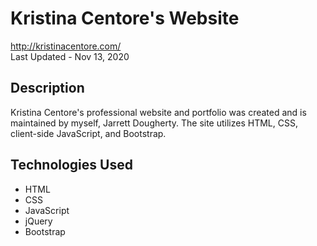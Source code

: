 # Kristina Centore's Website
<http://kristinacentore.com/> \
Last Updated - Nov 13, 2020

## Description
Kristina Centore's professional website and portfolio was created and is maintained by myself, Jarrett Dougherty. The site utilizes HTML, CSS, client-side JavaScript, and Bootstrap. 

## Technologies Used
* HTML
* CSS
* JavaScript
* jQuery
* Bootstrap